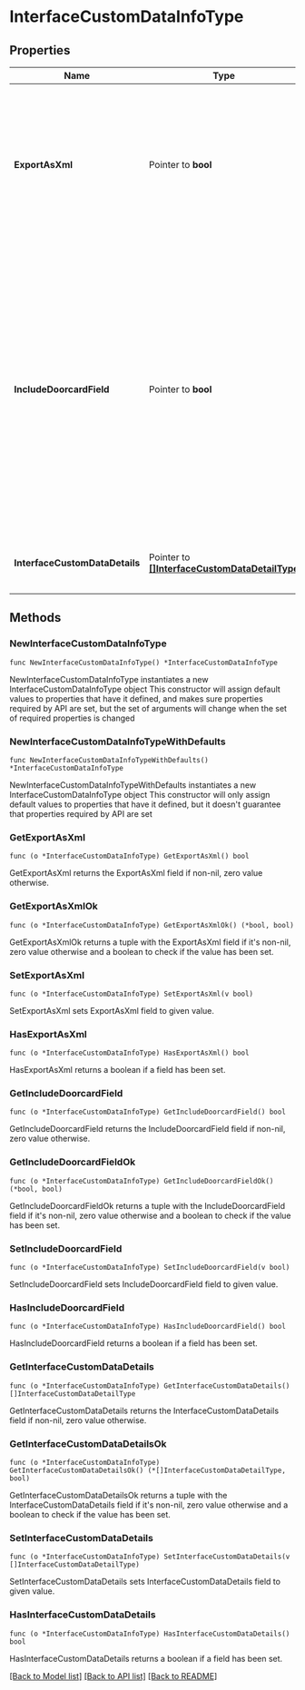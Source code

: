 # InterfaceCustomDataInfoType

## Properties

Name | Type | Description | Notes
------------ | ------------- | ------------- | -------------
**ExportAsXml** | Pointer to **bool** | Specifies whether the details have to be exported as XML. If true, then the details are exported as XML else details are exported as text. | [optional] 
**IncludeDoorcardField** | Pointer to **bool** | Specifies whether the Doorcard field details have to be included in the XML Export. If true, Doorcard field details will be included in the XML Export else details will not be included. This field is available only when the Export as XML field is selected. | [optional] 
**InterfaceCustomDataDetails** | Pointer to [**[]InterfaceCustomDataDetailType**](InterfaceCustomDataDetailType.md) | Collection of custom data details of a hotel interface. | [optional] 

## Methods

### NewInterfaceCustomDataInfoType

`func NewInterfaceCustomDataInfoType() *InterfaceCustomDataInfoType`

NewInterfaceCustomDataInfoType instantiates a new InterfaceCustomDataInfoType object
This constructor will assign default values to properties that have it defined,
and makes sure properties required by API are set, but the set of arguments
will change when the set of required properties is changed

### NewInterfaceCustomDataInfoTypeWithDefaults

`func NewInterfaceCustomDataInfoTypeWithDefaults() *InterfaceCustomDataInfoType`

NewInterfaceCustomDataInfoTypeWithDefaults instantiates a new InterfaceCustomDataInfoType object
This constructor will only assign default values to properties that have it defined,
but it doesn't guarantee that properties required by API are set

### GetExportAsXml

`func (o *InterfaceCustomDataInfoType) GetExportAsXml() bool`

GetExportAsXml returns the ExportAsXml field if non-nil, zero value otherwise.

### GetExportAsXmlOk

`func (o *InterfaceCustomDataInfoType) GetExportAsXmlOk() (*bool, bool)`

GetExportAsXmlOk returns a tuple with the ExportAsXml field if it's non-nil, zero value otherwise
and a boolean to check if the value has been set.

### SetExportAsXml

`func (o *InterfaceCustomDataInfoType) SetExportAsXml(v bool)`

SetExportAsXml sets ExportAsXml field to given value.

### HasExportAsXml

`func (o *InterfaceCustomDataInfoType) HasExportAsXml() bool`

HasExportAsXml returns a boolean if a field has been set.

### GetIncludeDoorcardField

`func (o *InterfaceCustomDataInfoType) GetIncludeDoorcardField() bool`

GetIncludeDoorcardField returns the IncludeDoorcardField field if non-nil, zero value otherwise.

### GetIncludeDoorcardFieldOk

`func (o *InterfaceCustomDataInfoType) GetIncludeDoorcardFieldOk() (*bool, bool)`

GetIncludeDoorcardFieldOk returns a tuple with the IncludeDoorcardField field if it's non-nil, zero value otherwise
and a boolean to check if the value has been set.

### SetIncludeDoorcardField

`func (o *InterfaceCustomDataInfoType) SetIncludeDoorcardField(v bool)`

SetIncludeDoorcardField sets IncludeDoorcardField field to given value.

### HasIncludeDoorcardField

`func (o *InterfaceCustomDataInfoType) HasIncludeDoorcardField() bool`

HasIncludeDoorcardField returns a boolean if a field has been set.

### GetInterfaceCustomDataDetails

`func (o *InterfaceCustomDataInfoType) GetInterfaceCustomDataDetails() []InterfaceCustomDataDetailType`

GetInterfaceCustomDataDetails returns the InterfaceCustomDataDetails field if non-nil, zero value otherwise.

### GetInterfaceCustomDataDetailsOk

`func (o *InterfaceCustomDataInfoType) GetInterfaceCustomDataDetailsOk() (*[]InterfaceCustomDataDetailType, bool)`

GetInterfaceCustomDataDetailsOk returns a tuple with the InterfaceCustomDataDetails field if it's non-nil, zero value otherwise
and a boolean to check if the value has been set.

### SetInterfaceCustomDataDetails

`func (o *InterfaceCustomDataInfoType) SetInterfaceCustomDataDetails(v []InterfaceCustomDataDetailType)`

SetInterfaceCustomDataDetails sets InterfaceCustomDataDetails field to given value.

### HasInterfaceCustomDataDetails

`func (o *InterfaceCustomDataInfoType) HasInterfaceCustomDataDetails() bool`

HasInterfaceCustomDataDetails returns a boolean if a field has been set.


[[Back to Model list]](../README.md#documentation-for-models) [[Back to API list]](../README.md#documentation-for-api-endpoints) [[Back to README]](../README.md)


